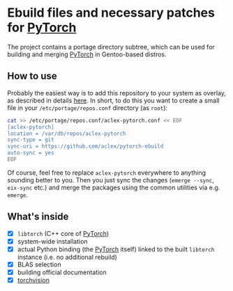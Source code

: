 Ebuild files and necessary patches for [PyTorch](https://github.com/pytorch/pytorch)
==========

The project contains a portage directory subtree, which can be used for building and merging [PyTorch](https://github.com/pytorch/pytorch) in Gentoo-based distros.

How to use
---------

Probably the easiest way is to add this repository to your system as overlay, as described in details [here](https://wiki.gentoo.org/wiki/Custom_repository). In short, to do this you want to create a small file in your `/etc/portage/repos.conf` directory (as `root`):

```bash
cat >> /etc/portage/repos.conf/aclex-pytorch.conf << EOF
[aclex-pytorch]
location = /var/db/repos/aclex-pytorch
sync-type = git
sync-uri = https://github.com/aclex/pytorch-ebuild
auto-sync = yes
EOF
```

Of course, feel free to replace `aclex-pytorch` everywhere to anything sounding better to you. Then you just sync the changes (`emerge --sync`, `eix-sync` etc.) and merge the packages using the common utilities via e.g. `emerge`.

What's inside
--------

* [x] `libtorch` (C++ core of [PyTorch](https://github.com/pytorch/pytorch))
* [x] system-wide installation
* [x] actual Python binding (the [PyTorch](https://github.com/pytorch/pytorch) itself) linked to the built `libtorch` instance (i.e. no additional rebuild)
* [x] BLAS selection
* [x] building official documentation
* [x] [torchvision](https://github.com/pytorch/vision)
